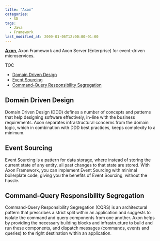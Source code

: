 ```yaml
---
title: "Axon"
categories:
  - SD
tags:
  - Java
  - Framework
last_modified_at: 2000-01-06T12:00:00-01:00
---
```


**[Axon](https://axoniq.io)**, Axon Framework and Axon Server (Enterprise) for event-driven microservices.

TOC

- [Domain Driven Design](#domain-driven-design)
- [Event Sourcing](#event-sourcing)
- [Command-Query Responsibility Segregation](#command-query-responsibility-segregation)


## Domain Driven Design

Domain Driven Design (DDD) defines a number of concepts and patterns that help designing software effectively, in-line with the business requirements. Axon separates infrastructural concerns from the domain logic, which in combination with DDD best practices, keeps complexity to a minimum.

## Event Sourcing

Event Sourcing is a pattern for data storage, where instead of storing the current state of any entity, all past changes to that state are stored. With Axon Framework, you can implement Event Sourcing with minimal boilerplate code, giving you the benefits of Event Sourcing, without the hassle.

## Command-Query Responsibility Segregation

Command-Query Responsibility Segregation (CQRS) is an architectural pattern that prescribes a strict split within an application and suggests to isolate the command and query components from one another. Axon helps by providing the necessary building blocks and infrastructure to build and run these components, and dispatch messages (commands, events and queries) to the right destination within an application.

